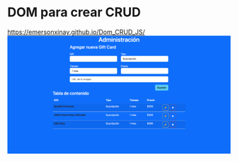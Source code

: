 # DOM para crear CRUD 

https://emersonxinay.github.io/Dom_CRUD_JS/
<a href="https://emersonxinay.github.io/Dom_CRUD_JS/">
<img src="./assets/img/demo.png"> </a>